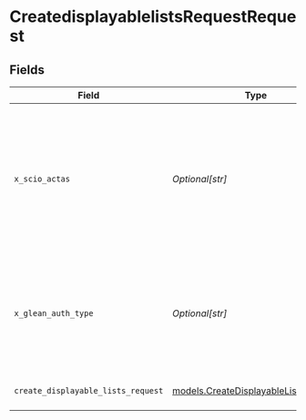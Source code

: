 # CreatedisplayablelistsRequestRequest


## Fields

| Field                                                                                                                    | Type                                                                                                                     | Required                                                                                                                 | Description                                                                                                              |
| ------------------------------------------------------------------------------------------------------------------------ | ------------------------------------------------------------------------------------------------------------------------ | ------------------------------------------------------------------------------------------------------------------------ | ------------------------------------------------------------------------------------------------------------------------ |
| `x_scio_actas`                                                                                                           | *Optional[str]*                                                                                                          | :heavy_minus_sign:                                                                                                       | Email address of a user on whose behalf the request is intended to be made (should be non-empty only for global tokens). |
| `x_glean_auth_type`                                                                                                      | *Optional[str]*                                                                                                          | :heavy_minus_sign:                                                                                                       | Auth type being used to access the endpoint (should be non-empty only for global tokens).                                |
| `create_displayable_lists_request`                                                                                       | [models.CreateDisplayableListsRequest](../models/createdisplayablelistsrequest.md)                                       | :heavy_check_mark:                                                                                                       | Create new displayable lists                                                                                             |